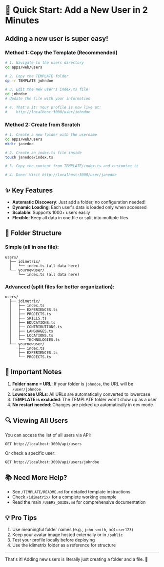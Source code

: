 # 🚀 Quick Start: Add a New User in 2 Minutes

## Adding a new user is super easy!

### Method 1: Copy the Template (Recommended)

```bash
# 1. Navigate to the users directory
cd apps/web/users

# 2. Copy the TEMPLATE folder
cp -r TEMPLATE johndoe

# 3. Edit the new user's index.ts file
cd johndoe
# Update the file with your information

# 4. That's it! Your profile is now live at:
#    http://localhost:3000/user/johndoe
```

### Method 2: Create from Scratch

```bash
# 1. Create a new folder with the username
cd apps/web/users
mkdir janedoe

# 2. Create an index.ts file inside
touch janedoe/index.ts

# 3. Copy the content from TEMPLATE/index.ts and customize it

# 4. Done! Visit http://localhost:3000/user/janedoe
```

## ✨ Key Features

- **Automatic Discovery**: Just add a folder, no configuration needed!
- **Dynamic Loading**: Each user's data is loaded only when accessed
- **Scalable**: Supports 1000+ users easily
- **Flexible**: Keep all data in one file or split into multiple files

## 📁 Folder Structure

### Simple (all in one file):

```
users/
  ├── idimetrix/
  │   └── index.ts (all data here)
  └── yournewuser/
      └── index.ts (all data here)
```

### Advanced (split files for better organization):

```
users/
  ├── idimetrix/
  │   ├── index.ts
  │   ├── EXPERIENCES.ts
  │   ├── PROJECTS.ts
  │   ├── SKILLS.ts
  │   ├── EDUCATIONS.ts
  │   ├── CONTRIBUTIONS.ts
  │   ├── LANGUAGES.ts
  │   ├── LOCATIONS.ts
  │   └── TECHNOLOGIES.ts
  └── yournewuser/
      ├── index.ts
      ├── EXPERIENCES.ts
      └── PROJECTS.ts
```

## 🎯 Important Notes

1. **Folder name = URL**: If your folder is `johndoe`, the URL will be `/user/johndoe`
2. **Lowercase URLs**: All URLs are automatically converted to lowercase
3. **TEMPLATE is excluded**: The TEMPLATE folder won't show up as a user
4. **No restart needed**: Changes are picked up automatically in dev mode

## 🔍 Viewing All Users

You can access the list of all users via API:

```
GET http://localhost:3000/api/users
```

Or check a specific user:

```
GET http://localhost:3000/api/users/johndoe
```

## 📚 Need More Help?

- See `/TEMPLATE/README.md` for detailed template instructions
- Check `/idimetrix/` for a complete working example
- Read the main `/USERS_GUIDE.md` for comprehensive documentation

## 💡 Pro Tips

1. Use meaningful folder names (e.g., `john-smith`, not `user123`)
2. Keep your avatar image hosted externally or in `/public`
3. Test your profile locally before deploying
4. Use the idimetrix folder as a reference for structure

---

That's it! Adding new users is literally just creating a folder and a file. 🎉

